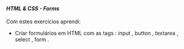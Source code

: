 #### _HTML & CSS - Forms_

Com estes exercícios aprendi:

- Criar formulários em HTML com as tags : input , button , textarea , select , form .
